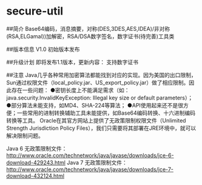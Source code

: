 # secure-util
##简介
Base64编码，消息摘要，对称(DES,3DES,AES,IDEA)/非对称(RSA,ELGamal))加解密，RSA/DSA数字签名，数字证书(待完善)工具类

##版本信息
V1.0 初始版本发布

##升级计划
即将发布1.1版本，更新内容：
支持数字证书

##注意
Java几乎各种常用加密算法都能找到对应的实现。因为美国的出口限制，Sun通过权限文件（local_policy.jar、US_export_policy.jar）做了相应限制。因此存在一些问题：
●密钥长度上不能满足需求（如：java.security.InvalidKeyException: Illegal key size or default parameters）；
●部分算法未能支持，如MD4、SHA-224等算法；
●API使用起来还不是很方便；一些常用的进制转换辅助工具未能提供，如Base64编码转换、十六进制编码转换等工具。
Oracle在其官方网站上提供了无政策限制权限文件（Unlimited Strength Jurisdiction Policy Files），我们只需要将其部署在JRE环境中，就可以解决限制问题。

Java 6 无政策限制文件：
http://www.oracle.com/technetwork/java/javase/downloads/jce-6-download-429243.html
Java 7 无政策限制文件：
http://www.oracle.com/technetwork/java/javase/downloads/jce-7-download-432124.html